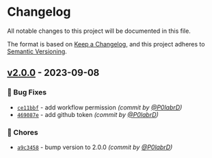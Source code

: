 # Changelog
All notable changes to this project will be documented in this file.

The format is based on [Keep a Changelog](https://keepachangelog.com/en/1.0.0/),
and this project adheres to [Semantic Versioning](https://semver.org/spec/v2.0.0.html).

## [v2.0.0] - 2023-09-08
### :bug: Bug Fixes
- [`ce11bbf`](https://github.com/P0labrD/flutter_box/commit/ce11bbfb52224decf506a255fa304c97b6f3366c) - add workflow permission *(commit by [@P0labrD](https://github.com/P0labrD))*
- [`469087e`](https://github.com/P0labrD/flutter_box/commit/469087eba32f976bb4b03d39a6cfddf90a689457) - add github token *(commit by [@P0labrD](https://github.com/P0labrD))*

### :wrench: Chores
- [`a9c3458`](https://github.com/P0labrD/flutter_box/commit/a9c34589d83effeede9108a8cc918b2456edc4f6) - bump version to 2.0.0 *(commit by [@P0labrD](https://github.com/P0labrD))*


[v2.0.0]: https://github.com/P0labrD/flutter_box/compare/v1.0.0...v2.0.0